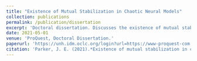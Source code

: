 ```yaml
---
title: "Existence of Mutual Stabilization in Chaotic Neural Models"
collection: publications
permalink: /publication/dissertation
excerpt: 'Doctoral dissertation. Discusses the existence of mutual stabilization in chaotic neural models, specifically the FitzHugh-Nagumo and Hindmarsh-Rose neural models .'
date: 2021-05-01
venue: 'ProQuest, Doctoral Dissertation.'
paperurl: 'https://unh.idm.oclc.org/login?url=https://www-proquest-com.unh.idm.oclc.org/dissertations-theses/existence-mutual-stabilization-chaotic-neural/docview/2559455643/se-2?accountid=14612'
citation: 'Parker, J. E. (2021).*Existence of mutual stabilization in chaotic neural models*(Order No. 28496524). Available from Dissertations & Theses @ University of New Hampshire; ProQuest Dissertations & Theses A&I; Publicly Available Content Database. (2559455643). Retrieved from'
---
```



